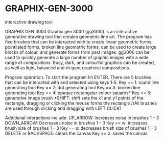 # GRAPHIX-GEN-3000
interactive drawing tool 

GRAPHIX GEN 3000
Graphix gen 3000 (gg3000) is an interactive generative drawing tool that creates geometric line art. The program has five brushes that can be interacted with to create linear geometric forms, pointilated forms, broken line geometric forms, can be used to create large blocks of colour, and generate forms from past images. gg3000 can be used to quickly generate a large number of graphic images with a wide range of compositions. Busy, dark, and colourful graphics can be created, as well as light, balanced and elegant graphical compositions. 

Program operation:
To start the program hit ENTER.
There are 5 brushes that can be interacted with and selected using keys 1-5.
Key == 1: round line generating tool
Key == 2: dot generating tool
Key == 3: broken line generating tool 
Key == 4: opaque rectangular colour squares*
Key == 5: generative image brush
*SHIFT: shift sets the x1 and y1 points of the rectangle, dragging or clicking the mouse forms the rectangle 
//All brushes are used through clicking and dragging with LEFT CLICK]

Additional interactions include:
UP_ARROW: Increases noise in brushes 1 – 3 
DOWN_ARROW: Decreases noise in brushes 1 – 3
Key == w: increases brush size of brushes 1 – 3 
Key == s: decreases brush size of brushes 1 – 3 
DELETE or BACKSPACE: clears the canvas 
Key == z: saves the canvas
